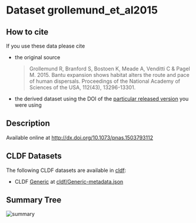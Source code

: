 # Dataset grollemund_et_al2015

## How to cite

If you use these data please cite
- the original source
  > Grollemund R, Branford S, Bostoen K, Meade A, Venditti C & Pagel M. 2015. Bantu expansion shows habitat alters the route and pace of human dispersals. Proceedings of the National Academy of Sciences of the USA, 112(43), 13296-13301.
- the derived dataset using the DOI of the [particular released version](../../releases/) you were using

## Description


Available online at http://dx.doi.org/10.1073/pnas.1503793112


## CLDF Datasets

The following CLDF datasets are available in [cldf](cldf):

- CLDF [Generic](https://github.com/cldf/cldf/tree/master/modules/Generic) at [cldf/Generic-metadata.json](cldf/Generic-metadata.json)

## Summary Tree

![summary](./summary_tree.svg)